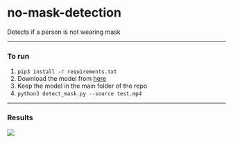 # no-mask-detection

Detects if a person is not wearing mask

----------------------------------------------

### To run
1. `pip3 install -r requirements.txt`
2. Download the model from [here](https://drive.google.com/file/d/1GBgLDZ42YiNrZ82uCU4yoVwH3nHa8xlA/view?usp=sharing)
3. Keep the model in the main folder of the repo
4. `python3 detect_mask.py --source test.mp4`

----------------------------------------------

### Results

![](out.gif)
